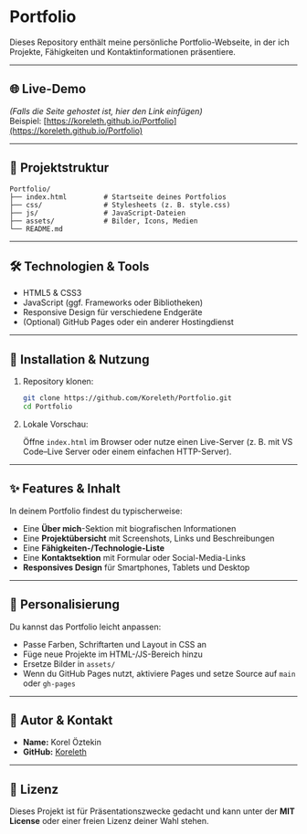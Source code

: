 # Portfolio

Dieses Repository enthält meine persönliche Portfolio-Webseite, in der ich Projekte, Fähigkeiten und Kontaktinformationen präsentiere.

---

## 🌐 Live-Demo

*(Falls die Seite gehostet ist, hier den Link einfügen)*  
Beispiel: [https://koreleth.github.io/Portfolio](https://koreleth.github.io/Portfolio)

---

## 📂 Projektstruktur

```text
Portfolio/
├── index.html         # Startseite deines Portfolios
├── css/               # Stylesheets (z. B. style.css)
├── js/                # JavaScript-Dateien
├── assets/            # Bilder, Icons, Medien
└── README.md
```

---

## 🛠️ Technologien & Tools

- HTML5 & CSS3  
- JavaScript (ggf. Frameworks oder Bibliotheken)  
- Responsive Design für verschiedene Endgeräte  
- (Optional) GitHub Pages oder ein anderer Hostingdienst  

---

## 🚀 Installation & Nutzung

1. Repository klonen:

   ```bash
   git clone https://github.com/Koreleth/Portfolio.git
   cd Portfolio
   ```

2. Lokale Vorschau:

   Öffne `index.html` im Browser oder nutze einen Live-Server (z. B. mit VS Code–Live Server oder einem einfachen HTTP-Server).

---

## ✨ Features & Inhalt

In deinem Portfolio findest du typischerweise:

- Eine **Über mich**-Sektion mit biografischen Informationen  
- Eine **Projektübersicht** mit Screenshots, Links und Beschreibungen  
- Eine **Fähigkeiten-/Technologie-Liste**  
- Eine **Kontaktsektion** mit Formular oder Social-Media-Links  
- **Responsives Design** für Smartphones, Tablets und Desktop  

---

## 🧩 Personalisierung

Du kannst das Portfolio leicht anpassen:

- Passe Farben, Schriftarten und Layout in CSS an  
- Füge neue Projekte im HTML-/JS-Bereich hinzu  
- Ersetze Bilder in `assets/`  
- Wenn du GitHub Pages nutzt, aktiviere Pages und setze Source auf `main` oder `gh-pages`

---

## 👤 Autor & Kontakt

- **Name:** Korel Öztekin  
- **GitHub:** [Koreleth](https://github.com/Koreleth)  

---

## 📄 Lizenz

Dieses Projekt ist für Präsentationszwecke gedacht und kann unter der **MIT License** oder einer freien Lizenz deiner Wahl stehen.

